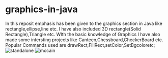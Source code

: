 # graphics-in-java
In this reposit emphasis has been given to the graphics section in Java like rectangle,ellipse,line etc.
I have also included 3D rectangle(Solid Rectangle),Triangle etc. WIth the basic knowledge of Graphics I have also made some intersting projects like Canteen,Chessboard,CheckerBoard etc. 
Popular Commands used are drawRect,FillRect,setColor,SetBgcoloretc;
![standalone](https://cloud.githubusercontent.com/assets/18600300/15983553/02e4685c-2fc9-11e6-9ba4-a085f3fd2392.png)
![mccain](https://cloud.githubusercontent.com/assets/18600300/15983556/19a31d9a-2fc9-11e6-906c-788adc201fd6.png)
